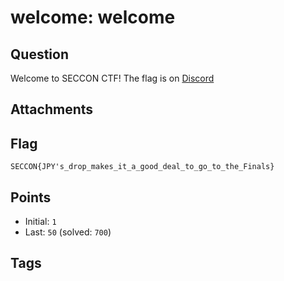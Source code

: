 # welcome: welcome
## Question
Welcome to SECCON CTF!
The flag is on [Discord](https://discord.gg/DmYnq9m2Zr)

## Attachments


## Flag
```
SECCON{JPY's_drop_makes_it_a_good_deal_to_go_to_the_Finals}
```

## Points
- Initial: `1`
- Last: `50` (solved: `700`)

## Tags

    